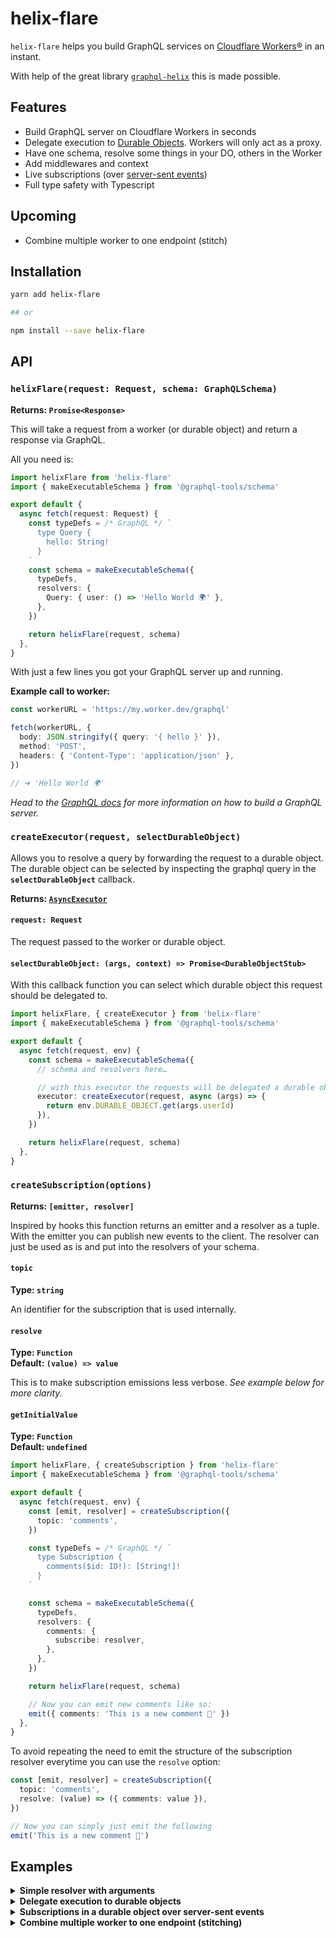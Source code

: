 # helix-flare

`helix-flare` helps you build GraphQL services on [Cloudflare Workers®](https://workers.cloudflare.com/) in an instant.

With help of the great library [`graphql-helix`](https://github.com/contrawork/graphql-helix) this is made possible.

## Features

- Build GraphQL server on Cloudflare Workers in seconds
- Delegate execution to [Durable Objects](https://developers.cloudflare.com/workers/runtime-apis/durable-objects). Workers will only act as a proxy.
- Have one schema, resolve some things in your DO, others in the Worker
- Add middlewares and context
- Live subscriptions (over [server-sent events](https://developer.mozilla.org/en-US/docs/Web/API/Server-sent_events/Using_server-sent_events))
- Full type safety with Typescript

## Upcoming

- Combine multiple worker to one endpoint (stitch)

## Installation

```sh
yarn add helix-flare

## or

npm install --save helix-flare
```

## API

### `helixFlare(request: Request, schema: GraphQLSchema)`

**Returns: <code>Promise&lt;Response></code>**

This will take a request from a worker (or durable object) and return a response via GraphQL.

All you need is:

```ts
import helixFlare from 'helix-flare'
import { makeExecutableSchema } from '@graphql-tools/schema'

export default {
  async fetch(request: Request) {
    const typeDefs = /* GraphQL */ `
      type Query {
        hello: String!
      }
    `
    const schema = makeExecutableSchema({
      typeDefs,
      resolvers: {
        Query: { user: () => 'Hello World 🌍' },
      },
    })

    return helixFlare(request, schema)
  },
}
```

With just a few lines you got your GraphQL server up and running.

**Example call to worker:**

```ts
const workerURL = 'https://my.worker.dev/graphql'

fetch(workerURL, {
  body: JSON.stringify({ query: '{ hello }' }),
  method: 'POST',
  headers: { 'Content-Type': 'application/json' },
})

// ➜ 'Hello World 🌍'
```

_Head to the [GraphQL docs](https://graphql.org/) for more information on how to build a GraphQL server._

### `createExecutor(request, selectDurableObject)`

Allows you to resolve a query by forwarding the request to a durable object. The durable object can be selected by inspecting the graphql query in the **`selectDurableObject`** callback.

**Returns: <a href="https://www.graphql-tools.com/docs/remote-schemas#creating-an-executor"><code>AsyncExecutor</code></a>**

#### `request: Request`

The request passed to the worker or durable object.

#### `selectDurableObject: (args, context) => Promise<DurableObjectStub>`

With this callback function you can select which durable object this request should be delegated to.

```ts
import helixFlare, { createExecutor } from 'helix-flare'
import { makeExecutableSchema } from '@graphql-tools/schema'

export default {
  async fetch(request, env) {
    const schema = makeExecutableSchema({
      // schema and resolvers here…

      // with this executor the requests will be delegated a durable object
      executor: createExecutor(request, async (args) => {
        return env.DURABLE_OBJECT.get(args.userId)
      }),
    })

    return helixFlare(request, schema)
  },
}
```

### `createSubscription(options)`

**Returns: <code>[emitter, resolver]</code>**

Inspired by hooks this function returns an emitter and a resolver as a tuple.
With the emitter you can publish new events to the client. The resolver can just be used as is and put into the resolvers of your schema.

#### `topic`

**Type: <code>string</code>**

An identifier for the subscription that is used internally.

#### `resolve`

**Type: <code>Function</code>**  
**Default: <code>(value) => value</code>**

This is to make subscription emissions less verbose. _See example below for more clarity._

#### `getInitialValue`

**Type: <code>Function</code>**  
**Default: <code>undefined</code>**

```ts
import helixFlare, { createSubscription } from 'helix-flare'
import { makeExecutableSchema } from '@graphql-tools/schema'

export default {
  async fetch(request, env) {
    const [emit, resolver] = createSubscription({
      topic: 'comments',
    })

    const typeDefs = /* GraphQL */ `
      type Subscription {
        comments($id: ID!): [String!]!
      }
    `

    const schema = makeExecutableSchema({
      typeDefs,
      resolvers: {
        comments: {
          subscribe: resolver,
        },
      },
    })

    return helixFlare(request, schema)

    // Now you can emit new comments like so:
    emit({ comments: 'This is a new comment 💬' })
  },
}
```

To avoid repeating the need to emit the structure of the subscription resolver everytime you can use the `resolve` option:

```ts
const [emit, resolver] = createSubscription({
  topic: 'comments',
  resolve: (value) => ({ comments: value }),
})

// Now you can simply just emit the following
emit('This is a new comment 💬')
```

## Examples

<details>
<summary><b>Simple resolver with arguments</b></summary>

```ts
import helixFlare from 'helix-flare'
import { makeExecutableSchema } from '@graphql-tools/schema'

export default {
  async fetch(request: Request) {
    const typeDefs = /* GraphQL */ `
      type Query {
        hello(name: String!): String!
      }
    `

    const schema = makeExecutableSchema({
      typeDefs,
      resolvers: {
        Query: {
          user: (_, { name }) => `Hello ${name}!`,
        },
      },
    })

    return helixFlare(request, schema)
  },
}
```

</details>

<details>
  <summary><b>Delegate execution to durable objects</b></summary>

```ts
// worker.ts
import helixFlare, { createExecutor } from 'helix-flare'
import { makeExecutableSchema } from '@graphql-tools/schema'
import { wrapSchema } from '@graphql-tools/wrap'

const typeDefs = /* GraphQL */ `
  type Post {
    id: Int!
    title: String
    votes: Int
  }

  type Mutation {
    upvotePost(postId: Int!): Post
  }
`
export default {
  async fetch(request: Request, env: Env) {
    const schema = wrapSchema({
      schema: makeExecutableSchema({ typeDefs }),
      executor: createExecutor<{ postId?: string }>(request, async (args) => {
        if (!args.postId) {
          throw new Error('No postId argument found')
        }

        const doId = env.PostDurableObject.idFromString(args.postId)
        return env.PostDurableObject.get(doId)
      }),
    })

    return helixFlare(request, schema)
  },
}
```

</details>

<details>
  <summary><b>Subscriptions in a durable object over server-sent events</b></summary>

Subscriptions work out of the box with [SSE](https://developer.mozilla.org/en-US/docs/Web/API/Server-sent_events/Using_server-sent_events). They can be done in worker but will be used in durable objects most of the time.

**Shared schema**:

```ts
// schema.ts
const schema = /* GraphQL */ `
  type Post {
    id: Int!
    votes: Int
  }

  type Subscription {
    """
    Returns the positions for given live Id
    """
    subscribePostVotes(postId: Int!): Int!
  }

  type Mutation {
    upvotePost(postId: Int!): Post
  }
`
export default schema
```

```ts
// worker.ts
import helixFlare, { createExecutor } from 'helix-flare'
import { makeExecutableSchema } from '@graphql-tools/schema'
import { wrapSchema } from '@graphql-tools/wrap'
import typeDefs from './schema'

export { Post } from './PostObject'

// ExportedHandler from `@cloudflare/workers-types`
type WorkerType = ExportedHandler<{ PostDurableObject: DurableObjectStub }>

const Worker: WorkerType = {
  async fetch(request, env) {
    const schema = wrapSchema({
      schema: makeExecutableSchema({ typeDefs }),
      executor: createExecutor(request, async (args, context) => {
        if (!args.postId) {
          throw new Error('No postId argument found')
        }

        const doId = env.PostDurableObject.idFromString(args.postId)

        return env.PostDurableObject.get(doId)
      }),
    })

    return helixFlare(request, schema)
  },
}

export default Worker
```

```ts
// PostObject.ts
import { makeExecutableSchema } from '@graphql-tools/schema'
import { wrapSchema } from '@graphql-tools/wrap'
import helixFlare, { createExecutor, createSubscription } from 'helix-flare'
import typeDefs from './typedefs'

export class Post implements DurableObject {
  private likes = 0

  async fetch() {
    const [emitLikes, likesSubscriptionResolver] = createSubscription<
      number,
      { subscribePostVotes: number }
    >({
      topic: 'likes',
      resolve: (value) => ({ subscribePostVotes: value }),
      getInitialValue: () => this.likes,
    })

    const resolvers = {
      Mutation: {
        upvotePost: () => {
          this.likes++
          emitLikes(this.likes)

          return { likes: this.likes, id: this.state.id }
        },
      },
      Subscription: {
        subscribePostVotes: {
          subscribe: likesSubscriptionResolver,
        },
      },
    }

    const schema = makeExecutableSchema({
      resolvers,
      typeDefs,
    })

    return helixFlare(request, schema)
  }
}
```

</details>

<details>
  <summary><b>Combine multiple worker to one endpoint (stitching)</b></summary>

`@todo`

</details>
